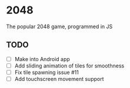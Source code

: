 # 2048

The popular 2048 game, programmed in JS

## TODO

- [ ] Make into Android app
- [ ] Add sliding animation of tiles for smoothness
- [ ] Fix tile spawning issue #11
- [ ] Add touchscreen movement support